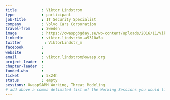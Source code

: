 ```yaml
---
title           : Viktor Lindstrom
type            : participant
job-title       : IT Security Specialist
company         : Volvo Cars Corporation
travel-from     : Sweden
image           : https://owaspgbgday.se/wp-content/uploads/2016/11/Viktor-229x300.jpg
linkedin        : viktor-lindström-a9310a5a
twitter          : ViktorLindstr_m
facebook        :
website         :
email           : viktor.lindstrom@owasp.org 
project-leader  :
chapter-leader  :  
funded-who      :
ticket          : 5x24h
status          : empty
sessions: OwaspSAMM Working, Threat Modeling
# add above a comma delimited list of the Working Sessions you would like to attend (use the session's title)
---
```


<!-- put more details about participant here -->
